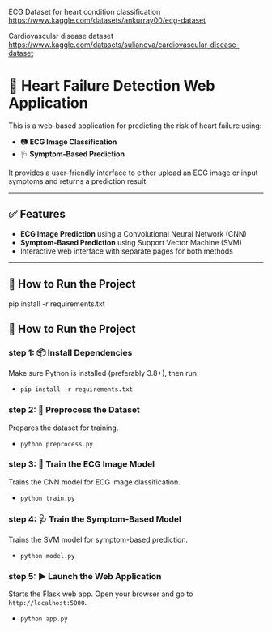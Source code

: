 ECG Dataset for heart condition classification
https://www.kaggle.com/datasets/ankurray00/ecg-dataset

Cardiovascular disease dataset
https://www.kaggle.com/datasets/sulianova/cardiovascular-disease-dataset

# 💓 Heart Failure Detection Web Application

This is a web-based application for predicting the risk of heart failure using:
- 📷 **ECG Image Classification**
- 🩺 **Symptom-Based Prediction**

It provides a user-friendly interface to either upload an ECG image or input symptoms and returns a prediction result.

---

## ✅ Features

- **ECG Image Prediction** using a Convolutional Neural Network (CNN)
- **Symptom-Based Prediction** using Support Vector Machine (SVM)
- Interactive web interface with separate pages for both methods

---

## 🚀 How to Run the Project

 
pip install -r requirements.txt
## 🚀 How to Run the Project

### step 1: 📦 Install Dependencies  
Make sure Python is installed (preferably 3.8+), then run:

- `pip install -r requirements.txt`

### step 2: 🧹 Preprocess the Dataset  
Prepares the dataset for training.

- `python preprocess.py`

### step 3: 🧠 Train the ECG Image Model  
Trains the CNN model for ECG image classification.

- `python train.py`

### step 4: 🩺 Train the Symptom-Based Model  
Trains the SVM model for symptom-based prediction.

- `python model.py`

### step 5: ▶️ Launch the Web Application  
Starts the Flask web app. Open your browser and go to `http://localhost:5000`.

- `python app.py`



